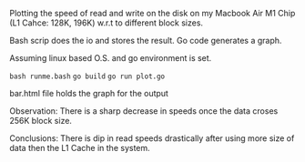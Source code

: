Plotting the speed of read and write on the disk on my Macbook Air M1 Chip (L1 Cahce: 128K, 196K) w.r.t to different block sizes.

Bash scrip does the io and stores the result.
Go code generates a graph.

Assuming linux based O.S. and go environment is set.

`bash runme.bash`
`go build`
`go run plot.go`

bar.html file holds the graph for the output

Observation: There is a sharp decrease in speeds once the data croses 256K block size.

Conclusions: There is dip in read speeds drastically after using more size of data then the L1 Cache in the system.